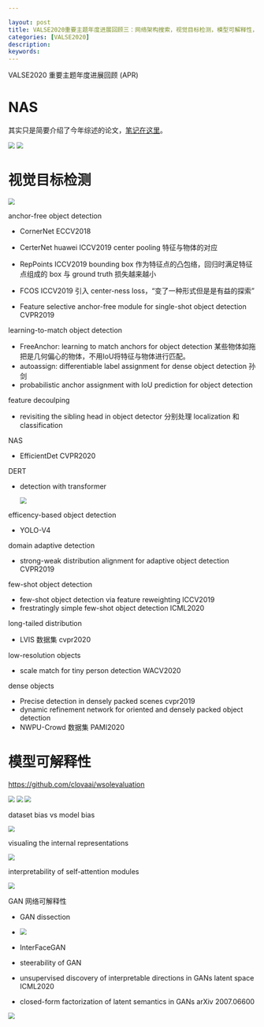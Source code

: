 ```yaml
---

layout: post
title: VALSE2020重要主题年度进展回顾三：网络架构搜索，视觉目标检测，模型可解释性，3D人体姿态
categories: [VALSE2020]
description: 
keywords: 
---
```


VALSE2020 重要主题年度进展回顾 (APR)

# NAS

其实只是简要介绍了今年综述的论文，[笔记在这里](https://rogercmq.github.io//2020/08/10/%E8%AE%BA%E6%96%87%E7%AC%94%E8%AE%B0-%E5%8D%8E%E4%B8%BANAS%E7%BB%BC%E8%BF%B02020/)。

<img src="/images/VALSE/2020/121.png" style="zoom:80%;" />

<img src="/images/VALSE/2020/122.png" style="zoom:80%;" />

# 视觉目标检测

<img src="/images/VALSE/2020/123.png" style="zoom:80%;" />

anchor-free object detection

- CornerNet ECCV2018
- CerterNet huawei ICCV2019 center pooling 特征与物体的对应
- RepPoints ICCV2019 bounding box 作为特征点的凸包络，回归时满足特征点组成的 box 与 ground truth 损失越来越小

- FCOS ICCV2019 引入 center-ness loss，“变了一种形式但是是有益的探索”
- Feature selective anchor-free module for single-shot object detection CVPR2019

learning-to-match object detection

- FreeAnchor: learning to match anchors for object detection 某些物体如拖把是几何偏心的物体，不用IoU将特征与物体进行匹配。
- autoassign: differentiable label assignment for dense object detection 孙剑
- probabilistic anchor assignment with IoU prediction for object detection

feature decoulping

- revisiting the sibling head in object detector 分别处理 localization 和 classification

NAS

- EfficientDet CVPR2020

DERT

- detection with transformer 

  <img src="/images/VALSE/2020/124.png" style="zoom:80%;" />

efficency-based object detection

- YOLO-V4

domain adaptive detection

- strong-weak distribution alignment for adaptive object detection CVPR2019

few-shot object detection

- few-shot object detection via feature reweighting ICCV2019
- frestratingly simple few-shot object detection ICML2020

long-tailed distribution

- LVIS 数据集 cvpr2020

low-resolution objects

- scale match for tiny person detection WACV2020

dense objects

- Precise detection in densely packed scenes cvpr2019
- dynamic refinement network for oriented and densely packed object detection
- NWPU-Crowd 数据集 PAMI2020

# 模型可解释性

https://github.com/clovaai/wsolevaluation

<img src="/images/VALSE/2020/125.png" style="zoom:80%;" />

<img src="/images/VALSE/2020/126.png" style="zoom:80%;" />

<img src="/images/VALSE/2020/127.png" style="zoom:80%;" />

dataset bias vs model bias

<img src="/images/VALSE/2020/128.png" style="zoom:80%;" />

visualing the internal representations

<img src="/images/VALSE/2020/129.png" style="zoom:80%;" />

interpretability of self-attention modules

<img src="/images/VALSE/2020/130.png" style="zoom:80%;" />

GAN 网络可解释性

- GAN dissection

- <img src="/images/VALSE/2020/131.png" style="zoom:80%;" />

- InterFaceGAN

- steerability of GAN

- unsupervised discovery of interpretable directions in GANs latent space ICML2020
- closed-form factorization of latent semantics in GANs arXiv 2007.06600

<img src="/images/VALSE/2020/132.png" style="zoom:80%;" />